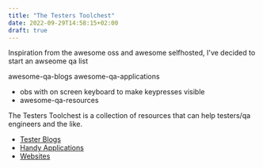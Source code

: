```yaml
---
title: "The Testers Toolchest"
date: 2022-09-29T14:58:15+02:00
draft: true
---
```


Inspiration from the awesome oss and awesome selfhosted, I've decided to start an awseome qa list

awesome-qa-blogs
awesome-qa-applications

- obs with on screen keyboard to make keypresses visible
- awesome-qa-resources

The Testers Toolchest is a collection of resources that can help testers/qa engineers and the like.

- [Tester Blogs](/toolchest/tester-blogs)
- [Handy Applications](/toolchest/handy-applications)
- [Websites](/toolchest/websites)
